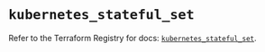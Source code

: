 # `kubernetes_stateful_set`

Refer to the Terraform Registry for docs: [`kubernetes_stateful_set`](https://registry.terraform.io/providers/hashicorp/kubernetes/2.32.0/docs/resources/stateful_set).

